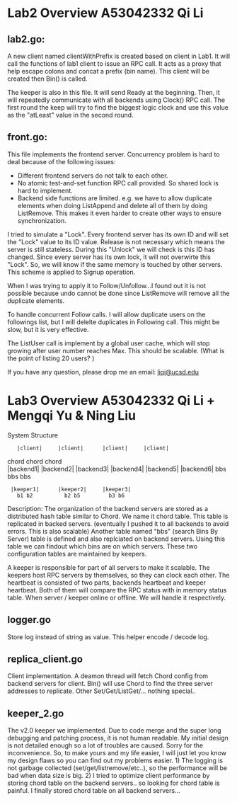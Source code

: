 # Lab2 Overview A53042332 Qi Li

## lab2.go:
A new client named clientWithPrefix is created based on client in Lab1. It will call the functions of lab1 client to issue an RPC call. It acts as a proxy that help escape colons and concat a prefix (bin name). This client will be created then Bin() is called. 

The keeper is also in this file. It will send Ready at the beginning. Then, it will repeatedly communicate with all backends using Clock() RPC call. The first round the keep will try to find the biggest logic clock and use this value as the "atLeast" value in the second round. 

## front.go:
This file implements the frontend server. Concurrency problem is hard to deal because of the following issues:
  * Different frontend servers do not talk to each other. 
  * No atomic test-and-set function RPC call provided. So shared lock is hard to implement.
  * Backend side functions are limited. e.g. we have to allow duplicate elements when doing ListAppend and delete all of them by doing ListRemove. This makes it even harder to create other ways to ensure synchronization.

I tried to simulate a "Lock". Every frontend server has its own ID and will set the "Lock" value to its ID value. Release is not necessary which means the server is still stateless. During this "Unlock" we will check is this ID has changed. Since every server has its own lock, it will not overwirte this "Lock". So, we will know if the same memory is touched by other servers. This scheme is applied to Signup operation. 

When I was trying to apply it to Follow/Unfollow...I found out it is not possible because undo cannot be done since ListRemove will remove all the duplicate elements. 

To handle concurrent Follow calls. I will allow duplicate users on the followings list, but I will delelte duplicates in Following call. This might be slow, but it is very effective.

The ListUser call is implement by a global user cache, which will stop growing after user number reaches Max. This should be scalable. (What is the point of listing 20 users? ) 

If you have any question, please drop me an email: liqi@ucsd.edu

# Lab3 Overview A53042332 Qi Li + Mengqi Yu & Ning Liu

System Structure

       |client|     |client|      |client|     |client|


  chord                     chord          chord         
|backend1|   |backend2|   |backend3|    |backend4|    |backend5|    |backend6|
                bbs            bbs          bbs


     |keeper1|      |keeper2|     |keeper3|  
	   b1 b2          b2 b5         b3 b6


Description:
The organization of the backend servers are stored as a distributed hash table similar to Chord. We name it chord table. This table is replicated in backed servers. (eventually I pushed it to all backends to avoid errors. This is also scalable)
Another table named "bbs" (search Bins By Server) table is defined and also replciated on backend servers. Using this table we can findout which bins are on which servers. These two configuration tables are maintained by keepers. 

A keeper is responsible for part of all servers to make it scalable. The keepers host RPC servers by themselves, so they can clock each other. The heartbeat is consisted of two parts, backends heartbeat and keeper heartbeat. Both of them will compare the RPC status with in memory status table. When server / keeper online or offline. We will handle it respectively.


## logger.go
Store log instead of string as value. This helper encode / decode log.

## replica_client.go
Client implementation. A deamon thread will fetch Chord config from backend servers for client. Bin() will use Chord to find the three server addresses to replicate. Other Set/Get/ListGet/... nothing special..

## keeper_2.go
The v2.0 keeper we implemented. Due to code merge and the super long debugging and patching process, it is not human readable. My initial design is not detailed enough so a lot of troubles are caused. Sorry for the inconvenience. So, to make yours and my life easier, I will just let you know my design flaws so you can find out my problems easier. 1) The logging is not garbage collected (set/get/listremove/etc..), so the performance will be bad when data size is big. 2) I tried to optimize client performance by storing chord table on the backend servers.. so looking for chord table is painful. I finally stored chord table on all backend servers... 

